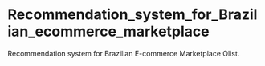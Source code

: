 # Recommendation_system_for_Brazilian_ecommerce_marketplace
Recommendation system for Brazilian E-commerce Marketplace Olist. 
